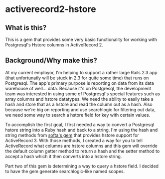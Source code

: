 activerecord2-hstore
====================

What is this?
-------------
This is a gem that provides some very basic functionality for working with 
Postgresql's Hstore columns in ActiveRecord 2.

Background/Why make this?
--------------
At my current employor, I'm helping to support a rather large Rails 2.3 app 
(that unfortunatly will be stuck in 2.3 for quite some time) that runs on 
Postgresql. The app's primary purpose is reporting on data from its data 
warehouse of well... data. Because it's on Postgresql, the development team
was interested in using some of Postgresql's special features such as array
columns and hstore datatypes. We need the ability to easily take a hash 
and store that as a hstore and read the column out as a hash. Also because
we're big on reporting and use searchlogic for filtering out data, we need
some way to search a hstore field for key with certain values.

To accomplish the first goal, I first needed a way to convert a Postgresql
hstore string into a Ruby hash and back to a string. I'm using the hash and
string methods from [softa's gem](https://github.com/softa/activerecord-postgres-hstore)
that provides hstore support for ActiveRecord 3. With those methods, I created
a way for you to tell ActiveRecord what columns are hstore columns and this 
gem will override the default column getter method to return a hash and the
setter method to accept a hash which it then converts into a hstore string.

Part two of this gem is determining a way to query a hstore field. I decided
to have the gem generate searchlogic-like named scopes.
